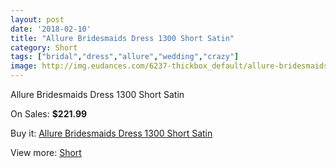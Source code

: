 ```yaml
---
layout: post
date: '2018-02-10'
title: "Allure Bridesmaids Dress 1300 Short Satin"
category: Short
tags: ["bridal","dress","allure","wedding","crazy"]
image: http://img.eudances.com/6237-thickbox_default/allure-bridesmaids-dress-1300-short-satin.jpg
---
```

Allure Bridesmaids Dress 1300 Short Satin

On Sales: **$221.99**
<a href="https://www.eudances.com/en/short/2243-allure-bridesmaids-dress-1300-short-satin.html"><amp-img layout="responsive" width="600" height="600" src="//img.eudances.com/6237-thickbox_default/allure-bridesmaids-dress-1300-short-satin.jpg" alt="Allure Bridesmaids Dress 1300 Short Satin 0" /></a>
<a href="https://www.eudances.com/en/short/2243-allure-bridesmaids-dress-1300-short-satin.html"><amp-img layout="responsive" width="600" height="600" src="//img.eudances.com/6238-thickbox_default/allure-bridesmaids-dress-1300-short-satin.jpg" alt="Allure Bridesmaids Dress 1300 Short Satin 1" /></a>

Buy it: [Allure Bridesmaids Dress 1300 Short Satin](https://www.eudances.com/en/short/2243-allure-bridesmaids-dress-1300-short-satin.html "Allure Bridesmaids Dress 1300 Short Satin")

View more: [Short](https://www.eudances.com/en/25-short "Short")